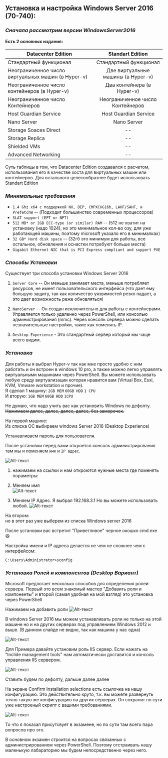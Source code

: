 ## Установка и настройка Windows Server 2016 (70-740):

### _Сначала рассмотрим версии WindowsServer2016_

**Есть 2 основных издания:**

| Datacenter Edition | Standart Edition |
|----------------|:---------:|
| Стандартный функционал | Стандартный функционал |
| Неограниченное число виртуальных машин (в Hyper-v) | Две виртуальные машины (в Hyper-v) |
| Неограниченное число контейнеров (в Hyper-v) | Два контейнера (в Hyper-v) |
| Неограниченное число Контейнеров | Неограниченное число Контейнеров |
| Host Guardian Service | Host Guardian Service |
| Nano Server | Nano Server |
| Storage Soaces Direct | -- |
| Storage Replica | -- |
| Shielded VMs | -- |
| Advanced Networking | -- |

Суть таблицы в том, что Datacenter Edition создавался с расчетом, использования его в качестве хоста для виртуальных машин или контейнеров.
Для остального целесообразнее будет использовать Standart Edition

### _Минимальные требования_

* `1.4 Ghz x64 с поддержкой NX, DEP, CMPXCHG16b, LAHF/SAHF, и PrefetchW` -- (Подходит большинство современных процессоров)    
* `SLAT support (EPT or NPT)`    
* `512 MB* or 2GB ECC-type (or similar) RAM` -- (512 не хватит на установку (надо 1024), но это минимальное кол-во озу, для уже работающей машины, поэтому microsoft указало его в минималках)    
* `32 GB* Hard disk space` -- (32гб это минимум для работы, все остальное, обновления и оснастки потребуют больше места)     
* `Gigabit Ethernet NIC that is PCI Express compliant and support PXE`

### _Способы Установки_

Существует три способа установки Windows Server 2016    
1) `Server Core` -- Он меньше занимает места, меньше потребляет ресурсов, не имеет пользовательского интерфейса (что дает ему большую защиту, так как количество уязвимостей резко падает, а это дает возможность реже обновляться)

2) `NanoServer` -- Он cоздан исключительно для работы с контейнерами. Управляется только удаленно через PowerShell, или консолью администрирования (mmc). Через консоль сервера можно сделать незначительные настройки, такие как поменять IP.

3) `Desktop Experience` - Это стандартный сервер который мы чаще всего видим.

### _Установка_

Для работы я выбрал Hyper-v так как мне просто удобно с ним работать и он встроен в windows 10 pro, а также можно легко управлять виртуальными машинами через PowerShell. Вы можете использовать любую среду виртуализации которая нравится вам (Virtual Box, Esxi, KVM, Vmware workstation и прочие).    
Я сделал 1 машину:
`2GB MEM`
`60GB HDD`
`1 CPU`    
И вторую:
`1GB MEM`
`60GB HDD`
`1CPU`

Не думаю, что надо учить вас как установить Windows по дефолту.    
~~Нажимаем далее, далее, далее, далее, без заморочек.~~    

На первой машине:    
Из списка ОС выбираем windows Server 2016 (Desktop Experience)


Устанавливаем пароль для пользователя.

После установки перед вами откроется консоль администрирования там мы и поменяем `имя` и `IP адрес`.

![Alt-текст](https://downloader.disk.yandex.ru/preview/e792f06ea0f8a3c3c3aa72916426fd14f211bb9d5d9a5b8c7de58d29c71f40b7/5c9e3ce6/RXcx1cI8Tb2-15NjGVQDbiJF8oy_oW8M7miwggcrYPd-p_u_rD8OStL44EBf71uqyzHUCp7UZuiJRAAqzyPT9w%3D%3D?uid=0&filename=2019-03-29_15-41-43.png&disposition=inline&hash=&limit=0&content_type=image%2Fpng&tknv=v2&size=1658x767)

1) нажимаем на ссылки и нам откроются нужные места где поменять пораметры:

2) Меняем имя    
![Alt-текст](https://downloader.disk.yandex.ru/preview/e3c7f2bc27b35090743ad0e48a105ade4f30398887422f23f9610eb94e54f529/5c9e40a4/u4AibxMPWOCOGuswJePLQ7DGCID4IHz9ixpQk-NllAZsM_dcF8Fno7dG7KFXLozH1f4qoQ94iBjIkc-mJ-c8Aw%3D%3D?uid=0&filename=2019-03-29_15-57-49.png&disposition=inline&hash=&limit=0&content_type=image%2Fpng&tknv=v2&size=2048x2048)

3) Меняем IP Адрес. Я выбрал 192.168.3.1 Но вы можете использовать любой.
![Alt-текст](https://downloader.disk.yandex.ru/preview/bf1b9e71928fb21464fb267fb1637089b2cc8f47c4fb28460ba189249d2bcaf7/5c9e42c3/l8mqH_Q-U9UnADRa5iqodeDJvVVeMFxUSf-JxF05fii-iCUFZ3OVVLonVI7SYeg0PoYQcxPdnkmSojh9y9OVqA%3D%3D?uid=0&filename=2019-03-29_16-05-30.png&disposition=inline&hash=&limit=0&content_type=image%2Fpng&tknv=v2&size=2048x2048)

На втором:    
но в этот раз уже выберем из списка Windows server 2016

После установки вас встретит "Приветливое" черное окошко cmd.exe :laughing:

Настройка имени и IP адреса делается не чем не сложнее чем с интерфейсом:

````
C:\Users\Administrator>sconfig
````


### _Установка Ролей и компонентов (Desktop Вариант)_

Microsoft предлогает несколько способов для определения ролей сервера. Первый это всем знакомый мастер "Добавить роли и компоненты" и второй (самая удобная на мой взгляд) это установка через PowerShell

Нажимаем на добавить роли
![Alt-текст](https://downloader.disk.yandex.ru/preview/dab7d5a03fd3d98cedd283fb0ddf2b8743e5066dd06e15f97830f5488c40c47f/5c9e4807/JoHShgLLaQ7BeyBZRhNdC9deoxyVX3xfef9Tq0Mpa9SWeYoJSdd3Y8vyO72FW_yGDVUPDmkDlFcIFMJVOefA8w%3D%3D?uid=0&filename=2019-03-29_16-28-58.png&disposition=inline&hash=&limit=0&content_type=image%2Fpng&tknv=v2&size=2048x2048)

В windows Server 2016 мы можем устанавливать роли не только на этой машине но и на других серверах под управлением Windows 2012 и выше. (В данном слайде не видно, так как машина у нас одна)

![Alt-текст](https://downloader.disk.yandex.ru/preview/7ea0b4bb98122b7c9db1e445f745ff07c4938a2b2eb3e36308ca2b69fd2c1c72/5c9e4dea/bl5jPrkNDGOox8zolAUrAt1OYn-IvOJAqTO3JoCs7YE7pmfYuYnZlAJ-guPn_EHhoR_RmauTTuIU_mqHoq5uiw%3D%3D?uid=0&filename=2019-03-29_16-53-14.png&disposition=inline&hash=&limit=0&content_type=image%2Fpng&tknv=v2&size=2048x2048)

Для Примера давайте установим роль IIS сервер. Если нажать на "Inclide management tools" нам автоматически доставится и консоль управления IIS сервером.

![Alt-текст](https://downloader.disk.yandex.ru/preview/4aed8d34cce83b11f46f4e96cc2b6ed16b24f95517ad9ecd666e83f51dbc047b/5c9e4efd/xU1PeH5nzDW8XP7RDmpt3OpfCMlCAl_Eb76um8uMVPpIP12J6ON_7VO0UTHsnnAL1urzRK5PITmovdpa31ELGQ%3D%3D?uid=0&filename=2019-03-29_16-59-15.png&disposition=inline&hash=&limit=0&content_type=image%2Fpng&tknv=v2&size=2048x2048)

Ставить будем по дефолту, дальше далее далее

На экране Confirm Installation selections есть ссылочка на нашу конфигурацию. Это действительно круто, т.к. вы можете развернуть точно такую же конфигурацию на других серверах. Он сохранит по сути уже настроеный скрипт с вашими требованиями.

![Alt-текст](https://downloader.disk.yandex.ru/preview/d8c3336648d4d0bb8df7e4c3e07c8ce10cc8327f9a2b55a2150eeec4129aefd2/5c9e513b/rLqfhFLHyCT96T6w23el4Zsu9zDVTxKHi8igGB6GOdBvvZTA76J3znkOj3LYcnEVzxIA2ygMl3-HBOsVqWfAWQ%3D%3D?uid=0&filename=2019-03-29_17-06-11.png&disposition=inline&hash=&limit=0&content_type=image%2Fpng&tknv=v2&size=2048x2048)


То что я показал присутсвует в экзамене, но по сути там всего пара вопросов про это.


В основном экзамен строится на вопросах связанных с администрированием через PowerShell.  Поэтому отстраивать нашу маленькую лабараторию мы будем непосредственно через него.
